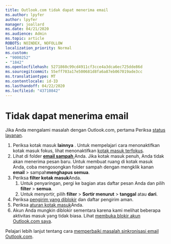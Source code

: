 ```yaml
---
title: Outlook.com tidak dapat menerima email
ms.author: lpyfer
author: lpyfer
manager: joallard
ms.date: 04/21/2020
ms.audience: Admin
ms.topic: article
ROBOTS: NOINDEX, NOFOLLOW
localization_priority: Normal
ms.custom:
- "9000252"
- "1842"
ms.openlocfilehash: 5271860c99cd4911cf3cce4a3dca6ec725dde86d
ms.sourcegitcommit: 55eff703a17e500681d8fa6a87eb067019ade3cc
ms.translationtype: MT
ms.contentlocale: id-ID
ms.lasthandoff: 04/22/2020
ms.locfileid: "43710842"
---
```

# <a name="unable-to-receive-email"></a>Tidak dapat menerima email

Jika Anda mengalami masalah dengan Outlook.com, pertama Periksa [status layanan](https://go.microsoft.com/fwlink/p/?linkid=837482).

1. Periksa kotak masuk **lainnya** . Untuk mempelajari cara menonaktifkan kotak masuk fokus, lihat menonaktifkan [kotak masuk terfokus](https://support.office.com/article/f714d94d-9e63-4217-9ccb-6cb2986aa1b2). 
2. Lihat di folder [ **email sampah** ](https://outlook.live.com/mail/junkemail)Anda. Jika kotak masuk penuh, Anda tidak akan menerima pesan baru. Untuk membuat ruang di kotak masuk Anda, coba mengosongkan folder sampah dengan mengklik kanan **email** > sampah**menghapus semua**.
3. Periksa **filter kotak masuk**Anda. 
    1. Untuk penyaringan, pergi ke bagian atas daftar pesan Anda dan pilih **filter** > **semua**.
    2. Untuk menyortir, pilih **filter** > **Sortir menurut** > **tanggal** atau **dari**.
4. Periksa [pengirim yang diblokir](https://outlook.live.com/mail/options/mail/junkEmail) dan daftar pengirim aman.
5. Periksa [aturan kotak masuk](https://outlook.live.com/mail/options/mail/rules)Anda.
6. Akun Anda mungkin diblokir sementara karena kami melihat beberapa aktivitas masuk yang tidak biasa. Lihat [membuka blokir akun Outlook.com saya](https://support.office.com/article/f4ad2701-d166-4d8b-8a6a-9af2a1f8a4c4).

Pelajari lebih lanjut tentang cara [memperbaiki masalah sinkronisasi email Outlook.com](https://support.office.com/article/d39e3341-8d79-4bf1-b3c7-ded602233642).